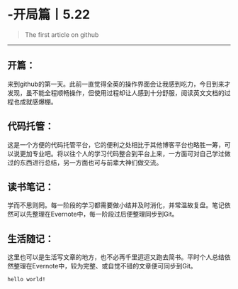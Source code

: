 # -开局篇丨5.22
>The first article on github
-------

开篇：
---------------
来到github的第一天。此前一直觉得全英的操作界面会让我感到吃力，今日到来才发现，虽不能全程顺畅操作，但使用过程却让人感到十分舒服，阅读英文文档的过程也成就感爆棚。

代码托管：
------------
这是一个方便的代码托管平台，它的便利之处相比于其他博客平台也略胜一筹，可以说更加专业吧。将以往个人的学习代码整合到平台上来，一方面可对自己学过做过的东西进行总结，另一方面也可与前辈大神们做交流。

读书笔记：
-----------
学而不思则罔。每一阶段的学习都需要做小结并及时消化，并常温故复盘。笔记依然可以先整理在Evernote中，每一阶段过后便整理同步到Git。

生活随记：
-------------
这里也可以是生活写文章的地方，也不必再千里迢迢又跑去简书。平时个人总结依然整理在Evernote中，较为完整、或自觉不错的文章便可同步到Git。

```hello world!```
